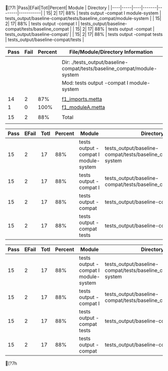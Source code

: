 [?7l
|Pass|EFail|Totl|Percent| Module | Directory |
|----|-----|----|-------|--------|-----------|
|  15|    2|  17|   88% | tests output -compat I  module-system | tests_output/baseline-compat/tests/baseline_compat/module-system |
|  15|    2|  17|   88% | tests output -compat I         | tests_output/baseline-compat/tests/baseline_compat |
|  15|    2|  17|   88% | tests output -compat           | tests_output/baseline-compat/ |
|  15|    2|  17|   88% | tests output -compat tests     | tests_output/baseline-compat/tests |





|  Pass |  Fail |  Percent | File/Module/Directory Information                                                                              |
|-------|-------|----------|----------------------------------------------------------------------------------------------------|
|       |       |          |                                                                                |
|       |       |          | Dir: ./tests_output/baseline-compat/tests/baseline_compat/module-system        |
|       |       |          | Mod: tests output -compat I  module-system                                     |
|       |       |          |                                                                                |
|    14 |     2 |     87%  | [f1_imports.metta](https://logicmoo.org/public/metta/reports/tests_output/baseline-compat/tests/baseline_compat/module-system/f1_imports.metta.html) |
|     1 |     0 |    100%  | [f1_moduleA.metta](https://logicmoo.org/public/metta/reports/tests_output/baseline-compat/tests/baseline_compat/module-system/f1_moduleA.metta.html) |
|       |       |          |                                                                                |
|    15 |     2 |     88%  | Total                                                                          |
|       |       |          |                                                                                |


|Pass|EFail|Totl|Percent| Module | Directory |
|----|-----|----|-------|--------|-----------|
|  15|    2|  17|   88% | tests output -compat I  module-system | tests_output/baseline-compat/tests/baseline_compat/module-system |
|  15|    2|  17|   88% | tests output -compat I         | tests_output/baseline-compat/tests/baseline_compat |
|  15|    2|  17|   88% | tests output -compat           | tests_output/baseline-compat/ |
|  15|    2|  17|   88% | tests output -compat tests     | tests_output/baseline-compat/tests |


|Pass|EFail|Totl|Percent| Module | Directory |
|----|-----|----|-------|--------|-----------|
|  15|    2|  17|   88% | tests output -compat I  module-system | tests_output/baseline-compat/tests/baseline_compat/module-system |
|  15|    2|  17|   88% | tests output -compat I         | tests_output/baseline-compat/tests/baseline_compat |
|  15|    2|  17|   88% | tests output -compat tests     | tests_output/baseline-compat/tests |
|  15|    2|  17|   88% | tests output -compat           | tests_output/baseline-compat/ |
[?7h